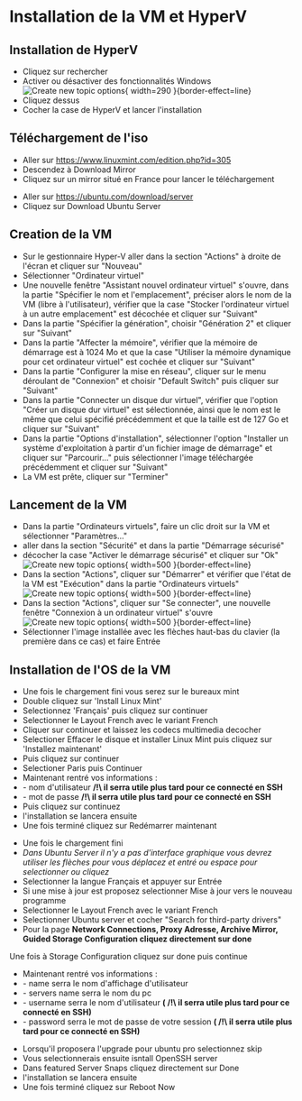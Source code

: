 # Installation de la VM et HyperV

## Installation de HyperV

- Cliquez sur rechercher
- Activer ou désactiver des fonctionnalités Windows
  ![Create new topic options](add_fonctionality.png){ width=290 }{border-effect=line}
- Cliquez dessus
- Cocher la case de HyperV et lancer l'installation

## Téléchargement de l'iso

<tabs>
    <tab title="Linux Mint (lourd)">
        <ul>
            <li>Aller sur <a href="https://www.linuxmint.com/edition.php?id=305">https://www.linuxmint.com/edition.php?id=305</a></li>
            <li>Descendez à Download Mirror</li>
            <li>Cliquez sur un mirror situé en France pour lancer le téléchargement</li>
        </ul>
    </tab>
    <tab title="Ubuntu Server (léger)">
        <ul>
            <li>Aller sur <a href="https://ubuntu.com/download/server">https://ubuntu.com/download/server</a></li>
            <li>Cliquez sur Download Ubuntu Server</li>
        </ul>
    </tab>
</tabs>



## Creation de la VM

- Sur le gestionnaire Hyper-V aller dans la section "Actions" à droite de l'écran et cliquer sur "Nouveau"
- Sélectionner "Ordinateur virtuel"
- Une nouvelle fenêtre "Assistant nouvel ordinateur virtuel" s'ouvre, dans la partie "Spécifier le nom et l'emplacement", préciser alors le nom de la VM (libre à l'utilisateur), vérifier que la case "Stocker l'ordinateur virtuel à un autre emplacement" est décochée et cliquer sur "Suivant"
- Dans la partie "Spécifier la génération", choisir "Génération 2" et cliquer sur "Suivant"
- Dans la partie "Affecter la mémoire", vérifier que la mémoire de démarrage est à 1024 Mo et que la case "Utiliser la mémoire dynamique pour cet ordinateur virtuel" est cochée et cliquer sur "Suivant"
- Dans la partie "Configurer la mise en réseau", cliquer sur le menu déroulant de "Connexion" et choisir "Default Switch" puis cliquer sur "Suivant"
- Dans la partie "Connecter un disque dur virtuel", vérifier que l'option "Créer un disque dur virtuel" est sélectionnée, ainsi que le nom est le même que celui spécifié précédemment et que la taille est de 127 Go et cliquer sur "Suivant"
- Dans la partie "Options d'installation", sélectionner l'option "Installer un système d'exploitation à partir d'un fichier image de démarrage" et cliquer sur "Parcourir..." puis sélectionner l'image téléchargée précédemment et cliquer sur "Suivant"
- La VM est prête, cliquer sur "Terminer"

## Lancement de la VM

- Dans la partie "Ordinateurs virtuels", faire un clic droit sur la VM et sélectionner "Paramètres..." 
- aller dans la section "Sécurité" et dans la partie "Démarrage sécurisé"
- décocher la case "Activer le démarrage sécurisé" et cliquer sur "Ok"
![Create new topic options](secure_boot.png){ width=500 }{border-effect=line}
- Dans la section "Actions", cliquer sur "Démarrer" et vérifier que l'état de la VM est "Exécution" dans la partie "Ordinateurs virtuels"
![Create new topic options](virtual_computer.png){ width=500 }{border-effect=line}
- Dans la section "Actions", cliquer sur "Se connecter", une nouvelle fenêtre "Connexion à un ordinateur virtuel" s'ouvre
![Create new topic options](start_screen.png){ width=500 }{border-effect=line}
- Sélectionner l'image installée avec les flèches haut-bas du clavier (la première dans ce cas) et faire Entrée

## Installation de l'OS de la VM

<tabs>
    <tab title="Linux Mint">
        <ul>
            <li>Une fois le chargement fini vous serez sur le bureaux mint</li>
            <li>Double cliquez sur 'Install Linux Mint'</li>
            <li>Selectionnez 'Français' puis cliquez sur continuer</li>
            <li>Selectionner le Layout French avec le variant French</li>
            <li>Cliquer sur continuer et laissez les codecs multimedia decocher</li>
            <li>Selectioner Effacer le disque et installer Linux Mint puis cliquez sur 'Installez maintenant'</li>
            <li>Puis cliquez sur continuer</li>
            <li>Selectioner Paris puis Continuer</li>
            <li>Maintenant rentré vos informations :</li>
            <li>- nom d'utilisateur  <b>/!\ il serra utile plus tard pour ce connecté en SSH</b></li>
            <li>- mot de passe <b>/!\ il serra utile plus tard pour ce connecté en SSH</b></li>
            <li>Puis cliquez sur continuez</li>
            <li>l'installation se lancera ensuite</li>
            <li>Une fois terminé cliquez sur Redémarrer maintenant</li>
        </ul>
    </tab>
    <tab title="Ubuntu Server">
        <ul>
            <li>Une fois le chargement fini</li>
            <li><i>Dans Ubuntu Server il n'y a pas d'interface graphique vous devrez utiliser les flèches pour vous déplacez et entré ou espace pour selectionner ou cliquez</i></li>
            <li>Selectionner la langue Français et appuyer sur Entrée</li>
            <li>Si une mise à jour est proposez selectionner Mise à jour vers le nouveau programme</li>
            <li>Selectionner le Layout French avec le variant French</li>
            <li>Selectionner Ubuntu server et cocher "Search for third-party drivers"</li>
            <li>Pour la page <b>Network Connections, Proxy Adresse, Archive Mirror, Guided Storage Configuration cliquez directement sur done</b></li>
        </ul>
        <p>Une fois à Storage Configuration cliquez sur done puis continue</p>
        <ul>
            <li>Maintenant rentré vos informations :</li>
            <li>- name serra le nom d'affichage d'utilisateur</li>
            <li>- servers name serra le nom du pc</li>
            <li>- username serra le nom d'utilisateur <b>( /!\ il serra utile plus tard pour ce connecté en SSH)</b></li>
            <li>- password serra le mot de passe de votre session <b>( /!\ il serra utile plus tard pour ce connecté en SSH)</b></li>
        </ul>
        <ul>
            <li>Lorsqu'il proposera l'upgrade pour ubuntu pro selectionnez skip</li>
            <li>Vous selectionnerais ensuite isntall OpenSSH server</li>
            <li>Dans featured Server Snaps cliquez directement sur Done</li>
            <li>l'installation se lancera ensuite</li>
            <li>Une fois terminé cliquez sur Reboot Now</li>
        </ul>
    </tab>
</tabs>